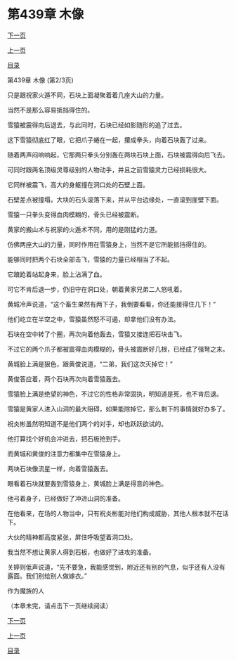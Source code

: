 <h1>第439章    木像</h1>
            <div><p><a href="./1316_%E7%AC%AC439%E7%AB%A0_%E6%9C%A8%E5%83%8F.md">下一页</a></p><p><a href="./1314_%E7%AC%AC439%E7%AB%A0_%E6%9C%A8%E5%83%8F.md">上一页</a></p><p><a href="../">目录</a></p></div>
            <div><p>第439章    木像 (第2/3页)</p><p>只是跟祝家火遁不同，石块上面凝聚着着几座大山的力量。</p><p>当然不是那么容易抵挡得住的。</p><p>雪猿被震得向后退去，与此同时，石块已经如影随形的追了过去。</p><p>这下雪猿彻底红了眼，它把爪子蜷在一起，攥成拳头，向着石块轰了过来。</p><p>随着两声闷响响起，它那两只拳头分别轰在两块石块上面，石块被震得向后飞去。</p><p>可同时跟两名顶级灵尊级别的人物动手，并且之前雪猿灵力已经损耗很大。</p><p>它同样被震飞，高大的身躯撞在洞口处的石壁上面。</p><p>石壁差点被撞塌，大块的石头滚落下来，并从平台边缘处，一直滚到崖壁下面。</p><p>雪猿一只拳头变得血肉模糊的，骨头已经被震断。</p><p>黄家的搬山术与祝家的火遁术不同，用的是刚猛的力道。</p><p>仿佛两座大山的力量，同时作用在雪猿身上，当然不是它所能抵挡得住的。</p><p>能够同时把两个石块全部击飞，雪猿的力量已经相当了不起。</p><p>它踉跄着站起身来，脸上沾满了血。</p><p>可它不肯后退一步，仍旧守在洞口处，朝着黄家兄弟二人怒吼着。</p><p>黄城冷声说道，“这个畜生果然有两下子，我倒要看看，你还能接得住几下！”</p><p>他们屹立在半空之中，雪猿虽然怒不可遏，却拿他们没有办法。</p><p>石块在空中转了个圈，再次向着他轰去，雪猿又接连把石块击飞。</p><p>不过它的两个爪子都被震得血肉模糊的，骨头被震断好几根，已经成了强弩之末。</p><p>黄城脸上满是狠色，跟黄俊说道，“二弟，我们这次灭掉它！”</p><p>黄俊答应着，两个石块再次向着雪猿轰去。</p><p>雪猿脸上满是绝望的神色，不过它的性格非常固执，明知道是死，也不肯后退。</p><p>雪猿是黄家人进入山洞的最大阻碍，如果能除掉它，那么剩下的事情就好办多了。</p><p>祝炎彬虽然明知道不是他们两个的对手，却也跃跃欲试的。</p><p>他打算找个好机会冲进去，把石板抢到手。</p><p>而黄城和黄俊的注意力都集中在雪猿身上。</p><p>两块石块像流星一样，向着雪猿轰去。</p><p>眼看着石块就要轰到雪猿身上，黄城脸上满是得意的神色。</p><p>他弓着身子，已经做好了冲进山洞的准备。</p><p>在他看来，在场的人物当中，只有祝炎彬能对他们构成威胁，其他人根本就不在话下。</p><p>大伙的精神都高度紧张，屏住呼吸望着洞口处。</p><p>我当然不想让黄家人得到石板，也做好了进攻的准备。</p><p>关婷则低声说道，“先不要急，我能感觉到，附近还有别的气息，似乎还有人没有露面。我们别给别人做嫁衣。”</p><p>作为魔族的人</p><p>（本章未完，请点击下一页继续阅读）</p></div>
            <div><p><a href="./1316_%E7%AC%AC439%E7%AB%A0_%E6%9C%A8%E5%83%8F.md">下一页</a></p><p><a href="./1314_%E7%AC%AC439%E7%AB%A0_%E6%9C%A8%E5%83%8F.md">上一页</a></p><p><a href="../">目录</a></p></div>